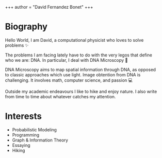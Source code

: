 +++
author = "David Fernandez Bonet"
+++

<!--
This file is left intentionally empty by default to be backwards compatible with the initial theme setup.

Although the theme has advanced a little bit and it now allows to specify the content on the main page (even if the list of posts/articles is not intended).
This can be:
- with the list of posts/articles (default: `mainSections = ["post"]) or
- without the list of posts/articles (by setting `mainSections = [""]`)

Markdown supported, ie:

```
# Welcome

- Hugo :rocket:
- Hugo theme :rocket:

Don't forget to check the README.md file!
```

Remember that you can also specify a section header for the posts below by configuring the `mainSectionsTitle` parameter in the front matter of this file.
# Write your static home page HERE:
-->



# Biography
Hello World, I am David, a computational physicist who loves to solve problems :sparkles:

The problems I am facing lately have to do with the very legos that define who we are: DNA. In particular, I deal with DNA Microscopy :dna:

DNA Microscopy aims to map spatial information through DNA, as opposed to classic approaches which use light.
Image obtention from DNA is challenging. It involves math, computer science, and passion :computer:

Outside my academic endeavours I like to hike and enjoy nature. I also write from time to time about whatever catches my attention.

# Interests
- Probabilistic Modeling
- Programming
- Graph & Information Theory 
- Essaying
- Hiking

